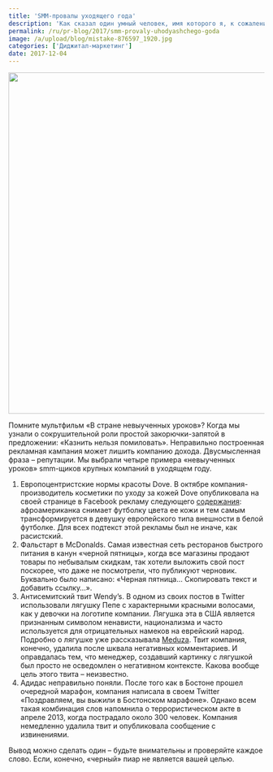 ```yaml
---
title: 'SMM-провалы уходящего года'
description: 'Как сказал один умный человек, имя которого я, к сожалению, не вспомню: «Остроумие никогда не вознаграждается в интернете». И это, что называется, не в бровь, а в глаз. Помните мультфильм «В стране невыученных уроков»? Когда мы узнали о сокрушительной роли простой закорючки-запятой в предложении: «Казнить нельзя помиловать». Неправильно построенная рекламная кампания может'
permalink: /ru/pr-blog/2017/smm-provaly-uhodyashchego-goda
image: /a/upload/blog/mistake-876597_1920.jpg
categories: ['Диджитал-маркетинг']
date: 2017-12-04
---
```

<img src="{{ site.assets }}/upload/blog/mistake-876597_1920.jpg" width="1008" height="672" alt="">
<p>Помните мультфильм &laquo;В стране невыученных уроков&raquo;? Когда мы узнали о сокрушительной роли простой закорючки-запятой в предложении: &laquo;Казнить нельзя помиловать&raquo;. Неправильно построенная рекламная кампания может лишить компанию дохода. Двусмысленная фраза &ndash; репутации. Мы выбрали четыре примера &laquo;невыученных уроков&raquo; smm-щиков крупных компаний в уходящем году.</p>
<ol>
	<li>Европоцентристские нормы красоты Dove. В октябре компания-производитель косметики по уходу за кожей Dove опубликовала на своей странице в Facebook рекламу следующего <a href="https://money.cnn.com/2017/10/08/news/companies/dove-apology-racist-ad/index.html">содержания</a>: афроамериканка снимает футболку цвета ее кожи и тем самым трансформируется в девушку европейского типа внешности в белой футболке. Для всех подтекст этой рекламы был не иначе, как расистский.</li>
	<li>Фальстарт в McDonalds. Самая известная сеть ресторанов быстрого питания в канун &laquo;черной пятницы&raquo;, когда все магазины продают товары по небывалым скидкам, так хотели выложить свой пост поскорее, что даже не посмотрели, что публикуют черновик. Буквально было написано: &laquo;Черная пятница&hellip; Скопировать текст и добавить ссылку&hellip;&raquo;.&nbsp;</li>
	<li>Антисемитский твит Wendy&rsquo;s. В одном из своих постов в Twitter использовали лягушку Пепе с характерными красными волосами, как у девочки на логотипе компании. Лягушка эта в США является признанным символом ненависти, национализма и часто используется для отрицательных намеков на еврейский народ. Подробно о лягушке уже рассказывала <a href="https://meduza.io/feature/2016/10/01/tyazhelyy-put-lyagushonka-pepe">Meduza</a>. Твит компания, конечно, удалила после шквала негативных комментариев. И оправдалась тем, что менеджер, создавший картинку с лягушкой был просто не осведомлен о негативном контексте. Какова вообще цель этого твита &ndash; неизвестно.</li>
	<li>Адидас неправильно поняли. После того как в Бостоне прошел очередной марафон, компания написала в своем Twitter &laquo;Поздравляем, вы выжили в Бостонском марафоне&raquo;. Однако всем такая комбинация слов напомнила о террористическом акте в апреле 2013, когда пострадало около 300 человек. Компания немедленно удалила твит и опубликовала сообщение с извинениями. &nbsp;&nbsp;</li>
</ol>
<p>Вывод можно сделать один &ndash; будьте внимательны и проверяйте каждое слово. Если, конечно, &laquo;черный&raquo; пиар не является вашей целью.</p>
